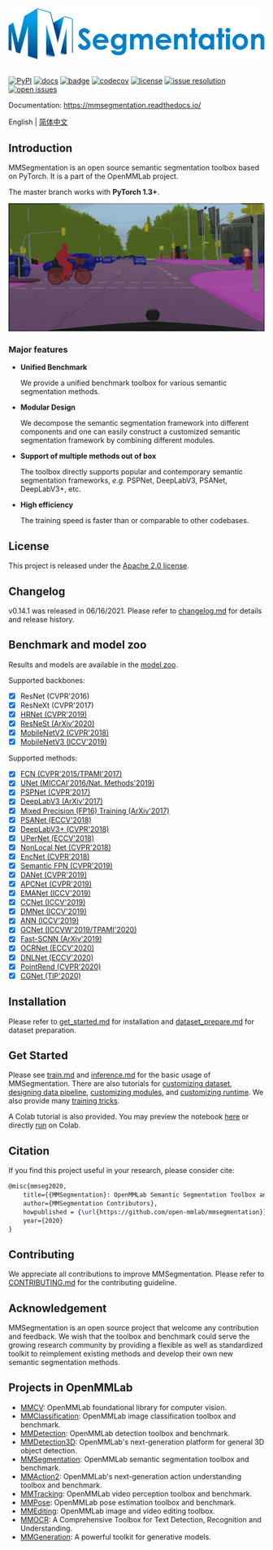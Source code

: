 <div align="center">
  <img src="resources/mmseg-logo.png" width="600"/>
</div>
<br />

[![PyPI](https://img.shields.io/pypi/v/mmsegmentation)](https://pypi.org/project/mmsegmentation)
[![docs](https://img.shields.io/badge/docs-latest-blue)](https://mmsegmentation.readthedocs.io/en/latest/)
[![badge](https://github.com/open-mmlab/mmsegmentation/workflows/build/badge.svg)](https://github.com/open-mmlab/mmsegmentation/actions)
[![codecov](https://codecov.io/gh/open-mmlab/mmsegmentation/branch/master/graph/badge.svg)](https://codecov.io/gh/open-mmlab/mmsegmentation)
[![license](https://img.shields.io/github/license/open-mmlab/mmsegmentation.svg)](https://github.com/open-mmlab/mmsegmentation/blob/master/LICENSE)
[![issue resolution](https://isitmaintained.com/badge/resolution/open-mmlab/mmsegmentation.svg)](https://github.com/open-mmlab/mmsegmentation/issues)
[![open issues](https://isitmaintained.com/badge/open/open-mmlab/mmsegmentation.svg)](https://github.com/open-mmlab/mmsegmentation/issues)

Documentation: https://mmsegmentation.readthedocs.io/

English | [简体中文](README_zh-CN.md)

## Introduction

MMSegmentation is an open source semantic segmentation toolbox based on PyTorch.
It is a part of the OpenMMLab project.

The master branch works with **PyTorch 1.3+**.

![demo image](resources/seg_demo.gif)

### Major features

- **Unified Benchmark**

  We provide a unified benchmark toolbox for various semantic segmentation methods.

- **Modular Design**

  We decompose the semantic segmentation framework into different components and one can easily construct a customized semantic segmentation framework by combining different modules.

- **Support of multiple methods out of box**

  The toolbox directly supports popular and contemporary semantic segmentation frameworks, *e.g.* PSPNet, DeepLabV3, PSANet, DeepLabV3+, etc.

- **High efficiency**

  The training speed is faster than or comparable to other codebases.

## License

This project is released under the [Apache 2.0 license](LICENSE).

## Changelog

v0.14.1 was released in 06/16/2021.
Please refer to [changelog.md](docs/changelog.md) for details and release history.

## Benchmark and model zoo

Results and models are available in the [model zoo](docs/model_zoo.md).

Supported backbones:

- [x] ResNet (CVPR'2016)
- [x] ResNeXt (CVPR'2017)
- [x] [HRNet (CVPR'2019)](configs/hrnet/README.md)
- [x] [ResNeSt (ArXiv'2020)](configs/resnest/README.md)
- [x] [MobileNetV2 (CVPR'2018)](configs/mobilenet_v2/README.md)
- [x] [MobileNetV3 (ICCV'2019)](configs/mobilenet_v3/README.md)

Supported methods:

- [x] [FCN (CVPR'2015/TPAMI'2017)](configs/fcn)
- [x] [UNet (MICCAI'2016/Nat. Methods'2019)](configs/unet)
- [x] [PSPNet (CVPR'2017)](configs/pspnet)
- [x] [DeepLabV3 (ArXiv'2017)](configs/deeplabv3)
- [x] [Mixed Precision (FP16) Training (ArXiv'2017)](configs/fp16/README.md)
- [x] [PSANet (ECCV'2018)](configs/psanet)
- [x] [DeepLabV3+ (CVPR'2018)](configs/deeplabv3plus)
- [x] [UPerNet (ECCV'2018)](configs/upernet)
- [x] [NonLocal Net (CVPR'2018)](configs/nonlocal_net)
- [x] [EncNet (CVPR'2018)](configs/encnet)
- [x] [Semantic FPN (CVPR'2019)](configs/sem_fpn)
- [x] [DANet (CVPR'2019)](configs/danet)
- [x] [APCNet (CVPR'2019)](configs/apcnet)
- [x] [EMANet (ICCV'2019)](configs/emanet)
- [x] [CCNet (ICCV'2019)](configs/ccnet)
- [x] [DMNet (ICCV'2019)](configs/dmnet)
- [x] [ANN (ICCV'2019)](configs/ann)
- [x] [GCNet (ICCVW'2019/TPAMI'2020)](configs/gcnet)
- [x] [Fast-SCNN (ArXiv'2019)](configs/fastscnn)
- [x] [OCRNet (ECCV'2020)](configs/ocrnet)
- [x] [DNLNet (ECCV'2020)](configs/dnlnet)
- [x] [PointRend (CVPR'2020)](configs/point_rend)
- [x] [CGNet (TIP'2020)](configs/cgnet)

## Installation

Please refer to [get_started.md](docs/get_started.md#installation) for installation and [dataset_prepare.md](docs/dataset_prepare.md#prepare-datasets) for dataset preparation.

## Get Started

Please see [train.md](docs/train.md) and [inference.md](docs/inference.md) for the basic usage of MMSegmentation.
There are also tutorials for [customizing dataset](docs/tutorials/customize_datasets.md), [designing data pipeline](docs/tutorials/data_pipeline.md), [customizing modules](docs/tutorials/customize_models.md), and [customizing runtime](docs/tutorials/customize_runtime.md).
We also provide many [training tricks](docs/tutorials/training_tricks.md).

A Colab tutorial is also provided. You may preview the notebook [here](demo/MMSegmentation_Tutorial.ipynb) or directly [run](https://colab.research.google.com/github/open-mmlab/mmsegmentation/blob/master/demo/MMSegmentation_Tutorial.ipynb) on Colab.

## Citation

If you find this project useful in your research, please consider cite:

```latex
@misc{mmseg2020,
    title={{MMSegmentation}: OpenMMLab Semantic Segmentation Toolbox and Benchmark},
    author={MMSegmentation Contributors},
    howpublished = {\url{https://github.com/open-mmlab/mmsegmentation}},
    year={2020}
}
```

## Contributing

We appreciate all contributions to improve MMSegmentation. Please refer to [CONTRIBUTING.md](.github/CONTRIBUTING.md) for the contributing guideline.

## Acknowledgement

MMSegmentation is an open source project that welcome any contribution and feedback.
We wish that the toolbox and benchmark could serve the growing research
community by providing a flexible as well as standardized toolkit to reimplement existing methods
and develop their own new semantic segmentation methods.

## Projects in OpenMMLab

- [MMCV](https://github.com/open-mmlab/mmcv): OpenMMLab foundational library for computer vision.
- [MMClassification](https://github.com/open-mmlab/mmclassification): OpenMMLab image classification toolbox and benchmark.
- [MMDetection](https://github.com/open-mmlab/mmdetection): OpenMMLab detection toolbox and benchmark.
- [MMDetection3D](https://github.com/open-mmlab/mmdetection3d): OpenMMLab's next-generation platform for general 3D object detection.
- [MMSegmentation](https://github.com/open-mmlab/mmsegmentation): OpenMMLab semantic segmentation toolbox and benchmark.
- [MMAction2](https://github.com/open-mmlab/mmaction2): OpenMMLab's next-generation action understanding toolbox and benchmark.
- [MMTracking](https://github.com/open-mmlab/mmtracking): OpenMMLab video perception toolbox and benchmark.
- [MMPose](https://github.com/open-mmlab/mmpose): OpenMMLab pose estimation toolbox and benchmark.
- [MMEditing](https://github.com/open-mmlab/mmediting): OpenMMLab image and video editing toolbox.
- [MMOCR](https://github.com/open-mmlab/mmocr): A Comprehensive Toolbox for Text Detection, Recognition and Understanding.
- [MMGeneration](https://github.com/open-mmlab/mmgeneration): A powerful toolkit for generative models.
